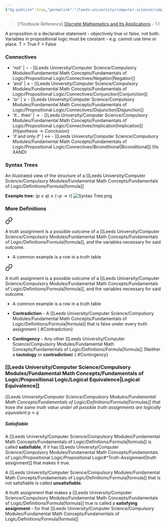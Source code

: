```yaml
---
{"dg-publish":true,"permalink":"/leeds-university/computer-science/compulsory-modules/fundamental-math-concepts/fundamentals-of-logic/propositional-logic/propositional-logic/"}
---
```


>[!Textbook Reference]
> [Discrete Mathematics and Its Applications](https://leeds.primo.exlibrisgroup.com/permalink/44LEE_INST/13rlbcs/alma991019654648905181) - 1.1

A proposition is a declarative statement - objectively true or false, not both.
Variables in propositional logic must be constant - e.g. cannot use time or place.
T > True
F > False
### Connectives
- 'not' | $\neg$  - [[Leeds University/Computer Science/Compulsory Modules/Fundamental Math Concepts/Fundamentals of Logic/Propositional Logic/Connectives/Negation\|Negation]]
- 'and' | $\land$ - [[Leeds University/Computer Science/Compulsory Modules/Fundamental Math Concepts/Fundamentals of Logic/Propositional Logic/Connectives/Conjunction\|Conjunction]]
- 'or' | $\lor$  - [[Leeds University/Computer Science/Compulsory Modules/Fundamental Math Concepts/Fundamentals of Logic/Propositional Logic/Connectives/Disjunction\|Disjunction]]
- 'if... then' | $\rightarrow$ - [[Leeds University/Computer Science/Compulsory Modules/Fundamental Math Concepts/Fundamentals of Logic/Propositional Logic/Connectives/Implication\|Implication]] \{$Hypothesis \rightarrow Conclusion$}
- 'if and only if' | $\leftrightarrow$ - [[Leeds University/Computer Science/Compulsory Modules/Fundamental Math Concepts/Fundamentals of Logic/Propositional Logic/Connectives/Biconditional\|Biconditional]] (Its XAND)

### Syntax Trees
An illustrated view of the structure of a [[Leeds University/Computer Science/Compulsory Modules/Fundamental Math Concepts/Fundamentals of Logic/Definitions/Formula\|formula]]

**Example tree:** $( p \lor q) \land (\neg p \rightarrow r)$
![Syntax Tree.png](/img/user/Leeds%20University/Computer%20Science/Compulsory%20Modules/Fundamental%20Math%20Concepts/Fundamentals%20of%20Logic/Propositional%20Logic/Syntax%20Tree.png)
### More Definitions


<div class="transclusion internal-embed is-loaded"><a class="markdown-embed-link" href="/leeds-university/computer-science/compulsory-modules/fundamental-math-concepts/fundamentals-of-logic/definitions/truth-assignment/" aria-label="Open link"><svg xmlns="http://www.w3.org/2000/svg" width="24" height="24" viewBox="0 0 24 24" fill="none" stroke="currentColor" stroke-width="2" stroke-linecap="round" stroke-linejoin="round" class="svg-icon lucide-link"><path d="M10 13a5 5 0 0 0 7.54.54l3-3a5 5 0 0 0-7.07-7.07l-1.72 1.71"></path><path d="M14 11a5 5 0 0 0-7.54-.54l-3 3a5 5 0 0 0 7.07 7.07l1.71-1.71"></path></svg></a><div class="markdown-embed">




A truth assignment is a possible outcome of a [[Leeds University/Computer Science/Compulsory Modules/Fundamental Math Concepts/Fundamentals of Logic/Definitions/Formula\|formula]], and the variables necessary for said outcome.
- A common example is a row in a truth table


</div></div>


<div class="transclusion internal-embed is-loaded"><a class="markdown-embed-link" href="/leeds-university/computer-science/compulsory-modules/fundamental-math-concepts/fundamentals-of-logic/definitions/truth-assignment/" aria-label="Open link"><svg xmlns="http://www.w3.org/2000/svg" width="24" height="24" viewBox="0 0 24 24" fill="none" stroke="currentColor" stroke-width="2" stroke-linecap="round" stroke-linejoin="round" class="svg-icon lucide-link"><path d="M10 13a5 5 0 0 0 7.54.54l3-3a5 5 0 0 0-7.07-7.07l-1.72 1.71"></path><path d="M14 11a5 5 0 0 0-7.54-.54l-3 3a5 5 0 0 0 7.07 7.07l1.71-1.71"></path></svg></a><div class="markdown-embed">




A truth assignment is a possible outcome of a [[Leeds University/Computer Science/Compulsory Modules/Fundamental Math Concepts/Fundamentals of Logic/Definitions/Formula\|formula]], and the variables necessary for said outcome.
- A common example is a row in a truth table


</div></div>

- **Contradiction** - A [[Leeds University/Computer Science/Compulsory Modules/Fundamental Math Concepts/Fundamentals of Logic/Definitions/Formula\|formula]] that is false under every truth assignment
{ #Contradiction}

- **Contingency** - Any other [[Leeds University/Computer Science/Compulsory Modules/Fundamental Math Concepts/Fundamentals of Logic/Definitions/Formula\|formula]] (Neither a **tautology** or **contradiction**)
{ #Contingency}


### [[Leeds University/Computer Science/Compulsory Modules/Fundamental Math Concepts/Fundamentals of Logic/Propositional Logic/Logical Equivalence\|Logical Equivalence]]
*[[Leeds University/Computer Science/Compulsory Modules/Fundamental Math Concepts/Fundamentals of Logic/Definitions/Formula\|Formulas]] that have the same truth value under all possible truth assignments are logically equivalent*
$p \equiv q$ 

##### Satisfiable
A [[Leeds University/Computer Science/Compulsory Modules/Fundamental Math Concepts/Fundamentals of Logic/Definitions/Formula\|formula]] is called **satisfiable**, if it has [[Leeds University/Computer Science/Compulsory Modules/Fundamental Math Concepts/Fundamentals of Logic/Propositional Logic/Propositional Logic#^Truth-Assignment\|truth assignment]] that makes it true.

A [[Leeds University/Computer Science/Compulsory Modules/Fundamental Math Concepts/Fundamentals of Logic/Definitions/Formula\|formula]] that is not satisfiable is called **unsatisfiable**.

A truth assignment that makes a [[Leeds University/Computer Science/Compulsory Modules/Fundamental Math Concepts/Fundamentals of Logic/Definitions/Formula\|formula]] true is called a **satisfying assignment** - for that [[Leeds University/Computer Science/Compulsory Modules/Fundamental Math Concepts/Fundamentals of Logic/Definitions/Formula\|formula]]
